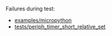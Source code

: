 Failures during test:
- [examples/micropython](examples/micropython/test.failed)
- [tests/periph_timer_short_relative_set](tests/periph_timer_short_relative_set/test.failed)
